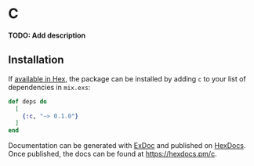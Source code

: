 # C

**TODO: Add description**

## Installation

If [available in Hex](https://hex.pm/docs/publish), the package can be installed
by adding `c` to your list of dependencies in `mix.exs`:

```elixir
def deps do
  [
    {:c, "~> 0.1.0"}
  ]
end
```

Documentation can be generated with [ExDoc](https://github.com/elixir-lang/ex_doc)
and published on [HexDocs](https://hexdocs.pm). Once published, the docs can
be found at <https://hexdocs.pm/c>.


